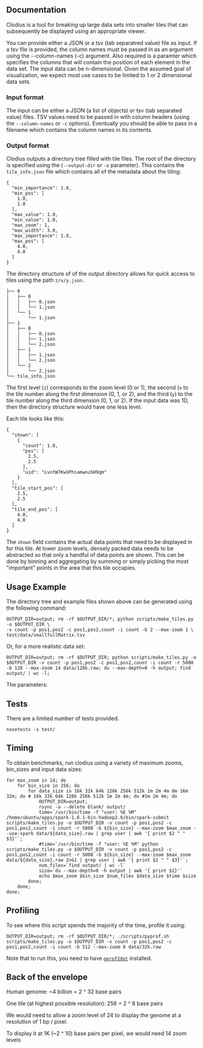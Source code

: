 ## Documentation

Clodius is a tool for breaking up large data sets into smaller tiles that can
subsequently be displayed using an appropriate viewer. 

You can provide either a JSON or a tsv (tab separatred value) file as
input.  If a tsv file is provided, the column names must be passed in as an
argument using the --column-names (-c) argument. Also required is a paramter
which specifies the columns that will contain the position of each element in
the data set. The input data can be n-dimensional. Given the assumed goal of
visualization, we expect most use cases to be limited to 1 or 2 dimensional
data sets.

### Input format

The input can be either a JSON (a list of objects) or tsv (tab separated value)
files. TSV values need to be passed in with column headers (using the
`--column-names` or `-c` options). Eventually you should be able to pass in a
filename which contains the column names in its contents.

### Output format

Clodius outputs a directory tree filled with tile files. The root of the
directory is specified using the (`--output-dir` or `-o` parameter). This
contains the `tile_info.json` file which contains all of the metadata about the
tiling:

```
{
  "min_importance": 1.0, 
  "min_pos": [
    1.0, 
    1.0
  ], 
  "max_value": 1.0, 
  "min_value": 1.0, 
  "max_zoom": 1, 
  "max_width": 3.0, 
  "max_importance": 1.0, 
  "max_pos": [
    4.0, 
    4.0
  ]
}
```

The directory structure of of the output directory allows for quick access to
tiles using the path `z/x/y.json`.

```
├── 0
│   ├── 0
│   │   ├── 0.json
│   │   └── 1.json
│   └── 1
│       └── 1.json
├── 1
│   ├── 0
│   │   ├── 0.json
│   │   ├── 1.json
│   │   └── 2.json
│   ├── 1
│   │   ├── 1.json
│   │   └── 2.json
│   └── 2
│       └── 2.json
└── tile_info.json
```

The first level (`z`) corresponds to the zoom level (0 or 1), the second (`x`
to the tile number along the first dimension (0, 1, or 2), and the third (`y`)
to the tile number along the third dimension (0, 1, or 2). If the input data
was 1D, then the directory structure would have one less level.

Each tile looks like this:

```
{
  "shown": [
    {
      "count": 1.0,
      "pos": [
        2.5,
        2.5
      ],
      "uid": "LvntW7KwUPhsamwnuSH9qm"
    }
  ],
  "tile_start_pos": [
    2.5,
    2.5
  ],
  "tile_end_pos": [
    4.0,
    4.0
  ]
}
```

The `shown` field contains the actual data points that need to be displayed in
for this tile. At lower zoom levels, densely packed data needs to be abstracted
so that only a handful of data points are shown. This can be done by binning
and aggregating by summing or simply picking the most "important" points in the
area that this tile occupies.

## Usage Example

The directory tree and example files shown above can be generated using the
following command:

```
OUTPUT_DIR=output; rm -rf $OUTPUT_DIR/*; python scripts/make_tiles.py -o $OUTPUT_DIR \
-v count -p pos1,pos2 -c pos1,pos2,count -i count -b 2 --max-zoom 1 \
test/data/smallfullMatrix.tsv
```

Or, for a more realistic data set:

```
OUTPUT_DIR=output; rm -rf $OUTPUT_DIR; python scripts/make_tiles.py -o $OUTPUT_DIR -v count -p pos1,pos2 -c pos1,pos2,count -i count -r 5000 -b 128 --max-zoom 14 data/128k.raw; du --max-depth=0 -h output; find output/ | wc -l;
```

The parameters:


## Tests

There are a limited number of tests provided.

```
nosetests -s test/ 
```

## Timing

To obtain benchmarks, run clodius using a variety of maximum zooms, bin_sizes
and input data sizes:

```
for max_zoom in 14; do
    for bin_size in 256; do
        for data_size in 16k 32k 64k 128k 256k 512k 1m 2m 4m 8m 16m 32m; do # 16k 32k 64k 128k 256k 512k 1m 2m 4m; do #1m 2m 4m; do
            OUTPUT_DIR=output;
            rsync -a --delete blank/ output/
            time=`/usr/bin/time -f "user: %E %M" /home/ubuntu/apps/spark-1.6.1-bin-hadoop2.6/bin/spark-submit scripts/make_tiles.py -o $OUTPUT_DIR -v count -p pos1,pos2 -c pos1,pos2,count -i count -r 5000 -b ${bin_size} --max-zoom $max_zoom --use-spark data/${data_size}.raw | grep user | awk '{ print $2 " " $3}'`;
            #time=`/usr/bin/time -f "user: %E %M" python scripts/make_tiles.py -o $OUTPUT_DIR -v count -p pos1,pos2 -c pos1,pos2,count -i count -r 5000 -b ${bin_size} --max-zoom $max_zoom data/${data_size}.raw 2>&1 | grep user | awk '{ print $2 " " $3}'`;
            num_files=`find output/ | wc -l`
            size=`du --max-depth=0 -h output | awk '{ print $1}'`
            echo $max_zoom $bin_size $num_files $data_size $time $size
        done;
    done;
done;
```

## Profiling

To see where this script spends the majority of the time, profile it using:

```
OUTPUT_DIR=output; rm -rf $OUTPUT_DIR/*; ./scripts/pyprof.sh scripts/make_tiles.py -o $OUTPUT_DIR -v count -p pos1,pos2 -c pos1,pos2,count -i count -b 512 --max-zoom 8 data/32k.raw
```

Note that to run this, you need to have
[`gprof2dot`](https://github.com/jrfonseca/gprof2dot) installed.

## Back of the envelope

Human genome: ~4 billion = 2 ^ 32 base pairs

One tile (at highest possible resolution): 256 = 2 ^ 8 base pairs

We would need to allow a zoom level of 24 to display the genome at a resolution of 1 bp / pixel.

To display it at 1K (~2 ^ 10) base pairs per pixel, we would need 14 zoom levels

